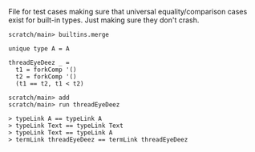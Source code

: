 File for test cases making sure that universal equality/comparison
cases exist for built-in types. Just making sure they don't crash.

``` ucm :hide
scratch/main> builtins.merge
```

``` unison
unique type A = A

threadEyeDeez _ =
  t1 = forkComp '()
  t2 = forkComp '()
  (t1 == t2, t1 < t2)
```

``` ucm
scratch/main> add
scratch/main> run threadEyeDeez
```

``` unison
> typeLink A == typeLink A
> typeLink Text == typeLink Text
> typeLink Text == typeLink A
> termLink threadEyeDeez == termLink threadEyeDeez
```

